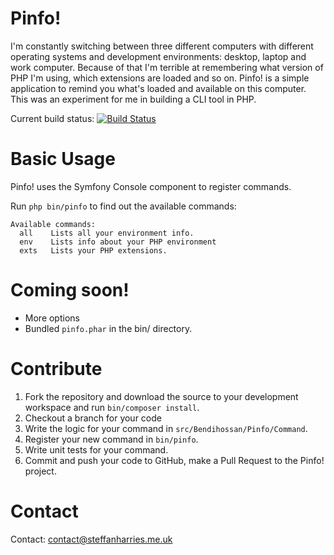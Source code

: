 Pinfo!
====================

I'm constantly switching between three different computers with different operating systems and development environments: desktop, laptop and work computer. Because of that I'm terrible at remembering what version of PHP I'm using, which extensions are loaded and so on.
Pinfo! is a simple application to remind you what's loaded and available on this computer. This was an experiment for me in building a CLI tool in PHP.

Current build status: [![Build Status](https://travis-ci.org/Bendihossan/Pinfo.png)](https://travis-ci.org/Bendihossan/Pinfo)

Basic Usage
====================
Pinfo! uses the Symfony Console component to register commands.

Run ``php bin/pinfo`` to find out the available commands:
```
Available commands:
  all    Lists all your environment info.
  env    Lists info about your PHP environment
  exts   Lists your PHP extensions.
```

Coming soon!
====================

* More options
* Bundled ``pinfo.phar`` in the bin/ directory.

Contribute
====================
1. Fork the repository and download the source to your development workspace and run ``bin/composer install``.
2. Checkout a branch for your code
3. Write the logic for your command in ``src/Bendihossan/Pinfo/Command``.
4. Register your new command in ``bin/pinfo``.
5. Write unit tests for your command.
6. Commit and push your code to GitHub, make a Pull Request to the Pinfo! project.

Contact
====================
Contact: [contact@steffanharries.me.uk](mailto:contact@steffanharries.me.uk)
